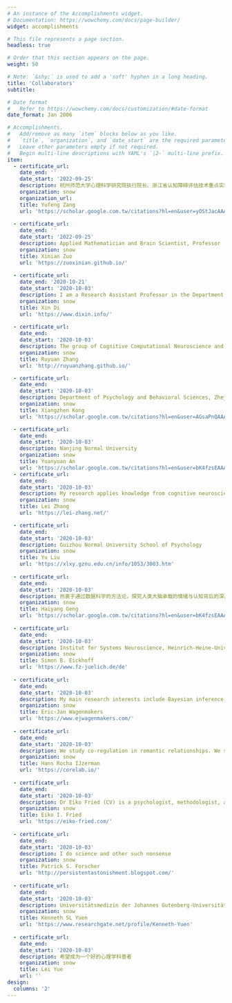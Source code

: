 ```yaml
---
# An instance of the Accomplishments widget.
# Documentation: https://wowchemy.com/docs/page-builder/
widget: accomplishments

# This file represents a page section.
headless: true

# Order that this section appears on the page.
weight: 50

# Note: `&shy;` is used to add a 'soft' hyphen in a long heading.
title: 'Collaborators'
subtitle:

# Date format
#   Refer to https://wowchemy.com/docs/customization/#date-format
date_format: Jan 2006

# Accomplishments.
#   Add/remove as many `item` blocks below as you like.
#   `title`, `organization`, and `date_start` are the required parameters.
#   Leave other parameters empty if not required.
#   Begin multi-line descriptions with YAML's `|2-` multi-line prefix.
item:
  - certificate_url: 
    date_end: ''
    date_start: '2022-09-25'
    description: 杭州师范大学心理科学研究院执行院长、浙江省认知障碍评估技术重点实验室执行主任
    organization: snow
    organization_url: 
    title: Yufeng Zang
    url: 'https://scholar.google.com.tw/citations?hl=en&user=yOStJacAAAAJ'
  
  - certificate_url: 
    date_end: ''
    date_start: '2022-09-25'
    description: Applied Mathematician and Brain Scientist, Professor
    organization: snow
    title: Xinian Zuo
    url: 'https://zuoxinian.github.io/'
  
  - certificate_url: 
    date_end: '2020-10-21'
    date_start: '2020-10-03'
    description: I am a Research Assistant Professor in the Department of Biomedical Engineering, New Jersey Institute of Technology (NJIT). My research interest is mainly on understanding brain connectivity and brain network organizations using brain imaging techniques such as functional magnetic resonance imaging (fMRI).
    organization: snow
    title: Xin Di
    url: 'https://www.dixin.info/'
  
  - certificate_url: 
    date_end: 
    date_start: '2020-10-03'
    description: The group of Cognitive Computational Neuroscience and Neuroimaging (CCNN) is led by Dr. Ru-Yuan Zhang (张洳源 in Chinese), who is currently a Principal Investigator at the Institute of Psychology and Behavioral Science and Shanghai Mental Health Center at Shanghai Jiao Tong University, Shanghai, China.
    organization: snow
    title: Ruyuan Zhang
    url: 'http://ruyuanzhang.github.io/'

  - certificate_url: 
    date_end: 
    date_start: '2020-10-03'
    description: Department of Psychology and Behavioral Sciences, Zhejiang University
    organization: snow
    title: Xiangzhen Kong
    url: 'https://scholar.google.com.tw/citations?hl=en&user=AGsaPnQAAAAJ'

  - certificate_url: 
    date_end: 
    date_start: '2020-10-03'
    description: Nanjing Normal University
    organization: snow
    title: Yuanyuan An
    url: 'https://scholar.google.com.tw/citations?hl=en&user=bK4fzsEAAAAJ'    
  - certificate_url: 
    date_end: 
    date_start: '2020-10-03'
    description: My research applies knowledge from cognitive neuroscience, psychology, and computational modeling to gain a comprehensive understanding of how the brain computes values and social information when making decisions. For that, I use behavioral measurements, functional magnetic resonance imaging (fMRI), and Bayesian hierarchical modeling.
    organization: snow
    title: Lei Zhang
    url: 'https://lei-zhang.net/'  

  - certificate_url: 
    date_end: 
    date_start: '2020-10-03'
    description: Guizhou Normal University School of Psychology
    organization: snow
    title: Yu Liu
    url: 'https://xlxy.gznu.edu.cn/info/1053/3003.htm'  
    
  - certificate_url: 
    date_end: 
    date_start: '2020-10-03'
    description: 热衷于通过数据科学的方法论，探究人类大脑承载的情绪与认知背后的深层机理。并致力于将以上的规律和机制转化为简单易行的自我管理体系，进而提升我们工作和生活的品质和效率。
    organization: snow
    title: Haiyang Geng
    url: 'https://scholar.google.com.tw/citations?hl=en&user=bK4fzsEAAAAJ'  
    
  - certificate_url: 
    date_end: 
    date_start: '2020-10-03'
    description: Institut for Systems Neuroscience, Heinrich-Heine-Universität Düsseldorf
    organization: snow
    title: Simon B. Eickhoff
    url: 'https://www.fz-juelich.de/de' 
    
  - certificate_url: 
    date_end: 
    date_start: '2020-10-03'
    description: My main research interests include Bayesian inference, models of decision making, and philosophy of science.
    organization: snow
    title: Eric-Jan Wagenmakers
    url: 'https://www.ejwagenmakers.com/'  
    
  - certificate_url: 
    date_end: 
    date_start: '2020-10-03'
    description: We study co-regulation in romantic relationships. We study social thermoregulation. We do meta-science. We rely on open science ideals. We collaborate with researchers around the world, but are located at the Université Grenoble Alpes.
    organization: snow
    title: Hans Rocha IJzerman
    url: 'https://corelab.io/' 
    
  - certificate_url: 
    date_end: 
    date_start: '2020-10-03'
    description: Dr Eiko Fried (CV) is a psychologist, methodologist, and nearly photographer. He works as Associate Professor at Leiden University. He runs this website as well as WARN-D.com & psych-networks.com, and if anything is broken, you should probably blame him. You can stalk him via Email, Twitter, Mastodon, Open Science Framework, & Google Scholar.
    organization: snow
    title: Eiko I. Fried
    url: 'https://eiko-fried.com/' 
    
  - certificate_url: 
    date_end: 
    date_start: '2020-10-03'
    description: I do science and other such nonsense
    organization: snow
    title: Patrick S. Forscher
    url: 'http://persistentastonishment.blogspot.com/' 
    
  - certificate_url: 
    date_end: 
    date_start: '2020-10-03'
    description: Universitätsmedizin der Johannes Gutenberg-Universität Mainz · Neuroimaging Center
    organization: snow
    title: Kenneth SL Yuen
    url: 'https://www.researchgate.net/profile/Kenneth-Yuen' 
    
  - certificate_url: 
    date_end: 
    date_start: '2020-10-03'
    description: 希望成为一个好的心理学科普者
    organization: snow
    title: Lei Yue
    url: ''     
design:
  columns: '2'
---
```

